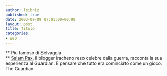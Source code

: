 ```yaml
---
author: leibniz
published: true
date: 2003-09-09 07:01:00+00:00
layout: post
title: Titolo
categories:
- web
---
```


   ** Piu famoso di Selvaggia   
**  [ Salam Pax](http://www.guardian.co.uk/Iraq/Story/0,2763,1038253,00.html), il blogger iracheno reso celebre dalla guerra, racconta la sua esperienza al Guardian. E pensare che tutto era cominciato come un gioco.
The Guardian
